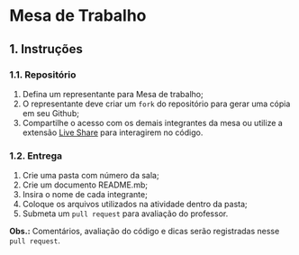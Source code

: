 # Mesa de Trabalho 

## 1. Instruções
### 1.1. Repositório

1. Defina um representante para Mesa de trabalho;
2. O representante deve criar um `fork` do repositório para gerar uma cópia em seu Github;
3. Compartilhe o acesso com os demais integrantes da mesa ou utilize a extensão [Live Share](https://visualstudio.microsoft.com/pt-br/services/live-share/) para interagirem no código.

### 1.2. Entrega
1. Crie uma pasta com número da sala; 
2. Crie um documento README.mb;
3. Insira o nome de cada integrante;
4. Coloque os arquivos utilizados na atividade dentro da pasta;
5. Submeta um `pull request` para avaliação do professor.

**Obs.:** Comentários, avaliação do código e dicas serão registradas nesse `pull request`.

